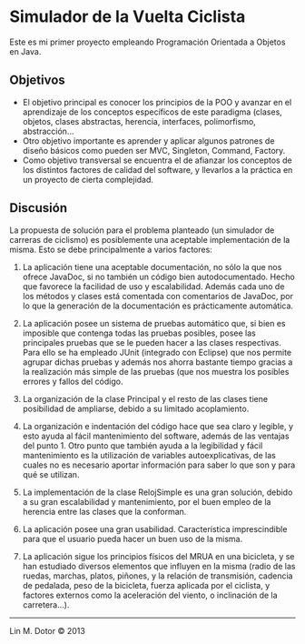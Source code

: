 # Simulador de la Vuelta Ciclista

Este es mi primer proyecto empleando Programación Orientada a Objetos en Java.

Objetivos
---------

- El objetivo principal es conocer los principios de la POO y avanzar en el aprendizaje de los conceptos específicos de este paradigma (clases, objetos, clases abstractas, herencia, interfaces, polimorfismo, abstracción...
- Otro objetivo importante es aprender y aplicar algunos patrones de diseño básicos como pueden ser MVC, Singleton, Command, Factory.
- Como objetivo transversal se encuentra el de afianzar los conceptos de los distintos factores de calidad del software, y llevarlos a la práctica en un proyecto de cierta complejidad.


Discusión
--------

La propuesta de solución para el problema planteado (un simulador de carreras de ciclismo) es posiblemente una
aceptable implementación de la misma. Esto se debe principalmente a varios factores:

1. La aplicación tiene una aceptable documentación, no sólo la que nos ofrece
JavaDoc, si no también un código bien autodocumentado. Hecho que favorece la
facilidad de uso y escalabilidad. Además cada uno de los métodos y clases está
comentada con comentarios de JavaDoc, por lo que la generación de la documentación
es prácticamente automática.

2. La aplicación posee un sistema de pruebas automático que, si bien es
imposible que contenga todas las pruebas posibles, posee las principales pruebas que
se le pueden hacer a las clases respectivas. Para ello se ha empleado JUnit
(integrado con Eclipse) que nos permite agrupar dichas pruebas y además nos ahorra
bastante tiempo gracias a la realización más simple de las pruebas (que nos muestra los
posibles errores y fallos del código.

3. La organización de la clase Principal y el resto de las clases tiene posibilidad de
ampliarse, debido a su limitado acoplamiento.

4. La organización e indentación del código hace que sea claro y legible, y esto
ayuda al fácil mantenimiento del software, además de las ventajas del punto 1.
Otro punto que también ayuda a la legibilidad y fácil mantenimiento es la
utilización de variables autoexplicativas, de las cuales no es necesario aportar
información para saber lo que son y para qué se utilizan.

5. La implementación de la clase RelojSimple es una gran solución, debido a su gran escalabilidad y mantenimiento, por el buen empleo de la herencia entre las clases que la conforman.

6. La aplicación posee una gran usabilidad. Característica imprescindible para que
el usuario pueda hacer un buen uso de la misma.

7. La aplicación sigue los principios físicos del MRUA en una bicicleta, y se han estudiado diversos elementos que influyen en la misma (radio de las ruedas, marchas, platos, piñones, y la relación de transmisión, cadencia de pedalada, peso de la bicicleta, fuerza aplicada por el ciclista, y factores externos como la aceleración del viento, o inclinación de la carretera...).

-------------------------------------------------------
Lin M. Dotor © 2013
